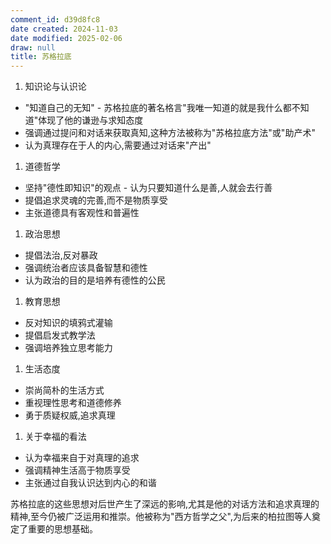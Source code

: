 ```yaml
---
comment_id: d39d8fc8
date created: 2024-11-03
date modified: 2025-02-06
draw: null
title: 苏格拉底
---
```

1. 知识论与认识论
- "知道自己的无知" - 苏格拉底的著名格言"我唯一知道的就是我什么都不知道"体现了他的谦逊与求知态度
- 强调通过提问和对话来获取真知,这种方法被称为"苏格拉底方法"或"助产术"
- 认为真理存在于人的内心,需要通过对话来"产出"

1. 道德哲学
- 坚持"德性即知识"的观点 - 认为只要知道什么是善,人就会去行善
- 提倡追求灵魂的完善,而不是物质享受
- 主张道德具有客观性和普遍性

1. 政治思想
- 提倡法治,反对暴政
- 强调统治者应该具备智慧和德性
- 认为政治的目的是培养有德性的公民

1. 教育思想
- 反对知识的填鸦式灌输
- 提倡启发式教学法
- 强调培养独立思考能力

1. 生活态度
- 崇尚简朴的生活方式
- 重视理性思考和道德修养
- 勇于质疑权威,追求真理

1. 关于幸福的看法
- 认为幸福来自于对真理的追求
- 强调精神生活高于物质享受
- 主张通过自我认识达到内心的和谐

苏格拉底的这些思想对后世产生了深远的影响,尤其是他的对话方法和追求真理的精神,至今仍被广泛运用和推崇。他被称为"西方哲学之父",为后来的柏拉图等人奠定了重要的思想基础。
